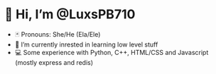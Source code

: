 # 👋 Hi, I’m @LuxsPB710
- 🃏 Pronouns: She/He (Ela/Ele)
- 🌱 I’m currently inrested in learning low level stuff
- 💻 Some experience with Python, C++, HTML/CSS and Javascript (mostly express and redis)


<!---
LucasPB710/LucasPB710 is a ✨ special ✨ repository because its `README.md` (this file) appears on your GitHub profile.
You can click the Preview link to take a look at your changes.
--->
